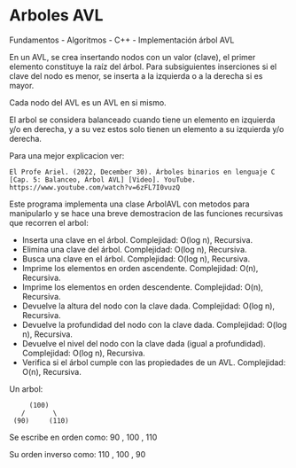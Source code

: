 # Arboles AVL
Fundamentos - Algoritmos - C++ - Implementación árbol AVL

En un AVL, se crea insertando nodos con un valor (clave), el primer elemento constituye la raíz del árbol.
Para subsiguientes inserciones si el clave del nodo es menor, se inserta a la izquierda o a la derecha si es mayor.

Cada nodo del AVL es un AVL en si mismo.

El arbol se considera balanceado cuando tiene un elemento en izquierda y/o en derecha, y a su vez estos solo tienen un elemento a su izquierda y/o derecha.

Para una mejor explicacion ver:

    El Profe Ariel. (2022, December 30). Árboles binarios en lenguaje C [Cap. 5: Balanceo, Árbol AVL] [Video]. YouTube. https://www.youtube.com/watch?v=6zFL7I0vuzQ

Este programa implementa una clase ArbolAVL con metodos para manipularlo y se hace una breve demostracion de las funciones recursivas que recorren el arbol:

* Inserta una clave en el árbol. Complejidad: O(log n), Recursiva.
* Elimina una clave del árbol. Complejidad: O(log n), Recursiva.
* Busca una clave en el árbol. Complejidad: O(log n), Recursiva.
* Imprime los elementos en orden ascendente. Complejidad: O(n), Recursiva.
* Imprime los elementos en orden descendente. Complejidad: O(n), Recursiva.
* Devuelve la altura del nodo con la clave dada. Complejidad: O(log n), Recursiva.
* Devuelve la profundidad del nodo con la clave dada. Complejidad: O(log n), Recursiva.
* Devuelve el nivel del nodo con la clave dada (igual a profundidad). Complejidad: O(log n), Recursiva.
* Verifica si el árbol cumple con las propiedades de un AVL. Complejidad: O(n), Recursiva.

Un arbol:
```
     (100)
   /       \
 (90)     (110)
```

Se escribe en orden como: 90 , 100 , 110

Su orden inverso como: 110 , 100 , 90


